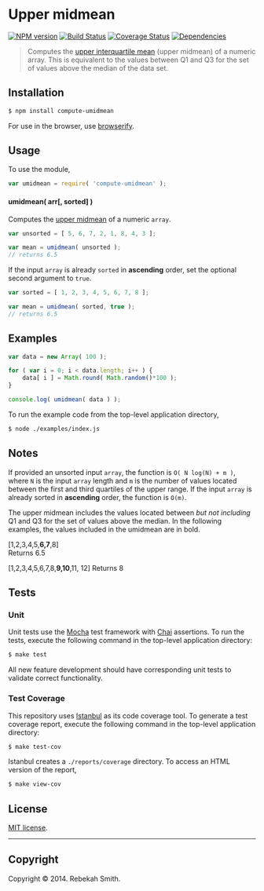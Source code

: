 Upper midmean
===
[![NPM version][npm-image]][npm-url] [![Build Status][travis-image]][travis-url] [![Coverage Status][coveralls-image]][coveralls-url] [![Dependencies][dependencies-image]][dependencies-url]

> Computes the [upper interquartile mean](http://www.jstor.org/stable/1268431) (upper midmean) of a numeric array. This is equivalent to the values between Q1 and Q3 for the set of values above the median of the data set.


## Installation

``` bash
$ npm install compute-umidmean
```

For use in the browser, use [browserify](https://github.com/substack/node-browserify).


## Usage

To use the module,

``` javascript
var umidmean = require( 'compute-umidmean' );
```

#### umidmean( arr[, sorted] )

Computes the [upper midmean](http://www.jstor.org/stable/1268431) of a numeric `array`.

``` javascript
var unsorted = [ 5, 6, 7, 2, 1, 8, 4, 3 ];

var mean = umidmean( unsorted );
// returns 6.5
```

If the input `array` is already `sorted` in __ascending__ order, set the optional second argument to `true`.

``` javascript
var sorted = [ 1, 2, 3, 4, 5, 6, 7, 8 ];

var mean = umidmean( sorted, true );
// returns 6.5
```


## Examples

``` javascript
var data = new Array( 100 );

for ( var i = 0; i < data.length; i++ ) {
    data[ i ] = Math.round( Math.random()*100 );
}

console.log( umidmean( data ) );
```

To run the example code from the top-level application directory,

``` bash
$ node ./examples/index.js
```

## Notes

If provided an unsorted input `array`, the function is `O( N log(N) + m )`, where `N` is the input `array` length and `m` is the number of values located between the first and third quartiles of the upper range. If the input `array` is already sorted in __ascending__ order, the function is `O(m)`.

The upper midmean includes the values located between *but not including* Q1 and Q3 for the set of values above the median. In the following examples, the values included in the umidmean are in bold.

[1,2,3,4,5,__6,7__,8]  
Returns 6.5

[1,2,3,4,5,6,7,8,__9,10__,11, 12] 
Returns 8

## Tests

### Unit

Unit tests use the [Mocha](http://visionmedia.github.io/mocha) test framework with [Chai](http://chaijs.com) assertions. To run the tests, execute the following command in the top-level application directory:

``` bash
$ make test
```

All new feature development should have corresponding unit tests to validate correct functionality.


### Test Coverage

This repository uses [Istanbul](https://github.com/gotwarlost/istanbul) as its code coverage tool. To generate a test coverage report, execute the following command in the top-level application directory:

``` bash
$ make test-cov
```

Istanbul creates a `./reports/coverage` directory. To access an HTML version of the report,

``` bash
$ make view-cov
```


## License

[MIT license](http://opensource.org/licenses/MIT). 


---
## Copyright

Copyright &copy; 2014. Rebekah Smith.


[npm-image]: http://img.shields.io/npm/v/compute-umidmean.svg
[npm-url]: https://npmjs.org/package/compute-umidmean

[travis-image]: http://img.shields.io/travis/compute-io/umidmean/master.svg
[travis-url]: https://travis-ci.org/compute-io/umidmean

[coveralls-image]: https://img.shields.io/coveralls/compute-io/umidmean/master.svg
[coveralls-url]: https://coveralls.io/r/compute-io/umidmean?branch=master

[dependencies-image]: http://img.shields.io/david/compute-io/umidmean.svg
[dependencies-url]: https://david-dm.org/compute-io/umidmean

[dev-dependencies-image]: http://img.shields.io/david/dev/compute-io/umidmean.svg
[dev-dependencies-url]: https://david-dm.org/dev/compute-io/umidmean

[github-issues-image]: http://img.shields.io/github/issues/compute-io/umidmean.svg
[github-issues-url]: https://github.com/compute-io/umidmean/issues
